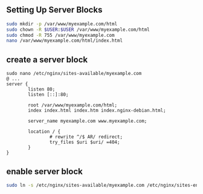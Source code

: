 ## Setting Up Server Blocks
```bash
sudo mkdir -p /var/www/myexample.com/html
sudo chown -R $USER:$USER /var/www/myexample.com/html
sudo chmod -R 755 /var/www/myexample.com
nano /var/www/myexample.com/html/index.html
```


## create a server block
```nginx
sudo nano /etc/nginx/sites-available/myexample.com
@ ...
server {
        listen 80;
        listen [::]:80;

        root /var/www/myexample.com/html;
        index index.html index.htm index.nginx-debian.html;

        server_name myexample.com www.myexample.com;

        location / {
                # rewrite ^/$ AR/ redirect;
                try_files $uri $uri/ =404;
        }
}
```


## enable server block
```bash
sudo ln -s /etc/nginx/sites-available/myexample.com /etc/nginx/sites-enabled/
```
